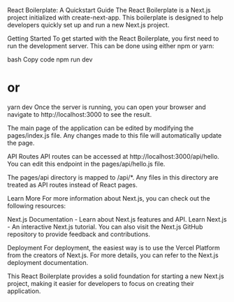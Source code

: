 React Boilerplate: A Quickstart Guide
The React Boilerplate is a Next.js project initialized with create-next-app. This boilerplate is designed to help developers quickly set up and run a new Next.js project.

Getting Started
To get started with the React Boilerplate, you first need to run the development server. This can be done using either npm or yarn:

bash
Copy code
npm run dev

# or

yarn dev
Once the server is running, you can open your browser and navigate to http://localhost:3000 to see the result.

The main page of the application can be edited by modifying the pages/index.js file. Any changes made to this file will automatically update the page.

API Routes
API routes can be accessed at http://localhost:3000/api/hello. You can edit this endpoint in the pages/api/hello.js file.

The pages/api directory is mapped to /api/*. Any files in this directory are treated as API routes instead of React pages.

Learn More
For more information about Next.js, you can check out the following resources:

Next.js Documentation - Learn about Next.js features and API.
Learn Next.js - An interactive Next.js tutorial.
You can also visit the Next.js GitHub repository to provide feedback and contributions.

Deployment
For deployment, the easiest way is to use the Vercel Platform from the creators of Next.js. For more details, you can refer to the Next.js deployment documentation.

This React Boilerplate provides a solid foundation for starting a new Next.js project, making it easier for developers to focus on creating their application.
